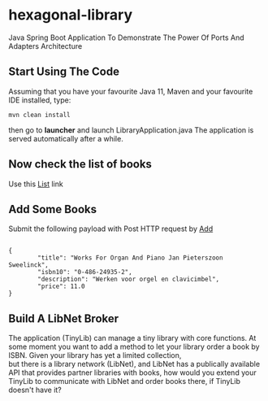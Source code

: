 # hexagonal-library
Java Spring Boot Application To Demonstrate The Power Of Ports And Adapters Architecture

## Start Using The Code

Assuming that you have your favourite Java 11, Maven and your favourite IDE installed, type:
```
mvn clean install
``` 
then go to **launcher**
and launch LibraryApplication.java
The application is served automatically after a while.
## Now check the list of books 

Use this [List](http://localhost:8080/book/get) link
## Add Some Books

Submit the following payload with Post HTTP request by 
[Add](http://localhost:8080/book/add) 

```

{
        "title": "Works For Organ And Piano Jan Pieterszoon Sweelinck",
        "isbn10": "0-486-24935-2",
        "description": "Werken voor orgel en clavicimbel",
        "price": 11.0
}
```

## Build A LibNet Broker

The application (TinyLib) can manage a tiny library with core functions.
At some moment you want to add a method to let your library order a book by ISBN.
Given your library has yet a limited collection,  
but there is a library network (LibNet), 
and LibNet has a publically available API that provides partner libraries with books, 
how would you extend your TinyLib to communicate with LibNet and order books there, if TinyLib doesn't have it?   
